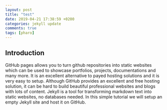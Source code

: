 ```yaml
---
layout: post
title: "test"
date: 2019-04-21 17:38:59 +0200
categories: jekyll update
comments: true
tags: [pharo]
---
```




## Introduction

GitHub pages allows you to turn github repositories into static websites which can be used to showcase portfolios, projects, documentations and many more.  It is an excellent alternative to payed hosting solutions and it is very easy to setup. Although GitHub provides an excellent and free hosting solution, it can be hard to build beautiful professional websites and blogs with lots of content.  Jekyll is a tool for transforming markdown text into static websites, no databases needed. In this simple tutorial we will setup an empty Jekyll site and host it on GitHub. 


 


